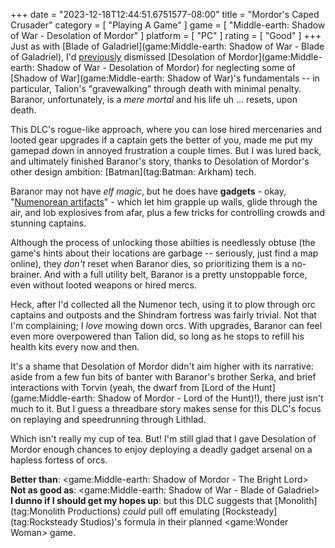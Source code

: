 +++
date = "2023-12-18T12:44:51.6751577-08:00"
title = "Mordor's Caped Crusader"
category = [ "Playing A Game" ]
game = [ "Middle-earth: Shadow of War - Desolation of Mordor" ]
platform = [ "PC" ]
rating = [ "Good" ]
+++
Just as with [Blade of Galadriel](game:Middle-earth: Shadow of War - Blade of Galadriel), I'd [previously]($SiteBaseURL$2018/07/22/war-never-changes/) dismissed [Desolation of Mordor](game:Middle-earth: Shadow of War - Desolation of Mordor) for neglecting some of [Shadow of War](game:Middle-earth: Shadow of War)'s fundamentals -- in particular, Talion's "gravewalking" through death with minimal penalty.  Baranor, unfortunately, is a *mere mortal* and his life uh ... resets, upon death.

This DLC's rogue-like approach, where you can lose hired mercenaries and looted gear upgrades if a captain gets the better of you, made me put my gamepad down in annoyed frustration a couple times.  But I was lured back, and ultimately finished Baranor's story, thanks to Desolation of Mordor's other design ambition: [Batman](tag:Batman: Arkham) tech.

Baranor may not have *elf magic*, but he does have **gadgets** - okay, "[Numenorean artifacts](https://shadowofwar.fandom.com/wiki/N%C3%BAmen%C3%B3rean_Gauntlet)" - which let him grapple up walls, glide through the air, and lob explosives from afar, plus a few tricks for controlling crowds and stunning captains.

Although the process of unlocking those abilties is needlessly obtuse (the game's hints about their locations are garbage -- seriously, just find a map online), they *don't* reset when Baranor dies, so prioritizing them is a no-brainer.  And with a full utility belt, Baranor is a pretty unstoppable force, even without looted weapons or hired mercs.

Heck, after I'd collected all the Numenor tech, using it to plow through orc captains and outposts and the Shindram fortress was fairly trivial.  Not that I'm complaining; I *love* mowing down orcs.  With upgrades, Baranor can feel even more overpowered than Talion did, so long as he stops to refill his health kits every now and then.

It's a shame that Desolation of Mordor didn't aim higher with its narrative: aside from a few fun bits of banter with Baranor's brother Serka, and brief interactions with Torvin (yeah, the dwarf from [Lord of the Hunt](game:Middle-earth: Shadow of Mordor - Lord of the Hunt)!), there just isn't much to it.  But I guess a threadbare story makes sense for this DLC's focus on replaying and speedrunning through Lithlad.

Which isn't really my cup of tea.  But!  I'm still glad that I gave Desolation of Mordor enough chances to enjoy deploying a deadly gadget arsenal on a hapless fortess of orcs.

**Better than**: <game:Middle-earth: Shadow of Mordor - The Bright Lord>  
**Not as good as**: <game:Middle-earth: Shadow of War - Blade of Galadriel>  
**I dunno if I should get my hopes up**: but this DLC suggests that [Monolith](tag:Monolith Productions) *could* pull off emulating [Rocksteady](tag:Rocksteady Studios)'s formula in their planned <game:Wonder Woman> game.
